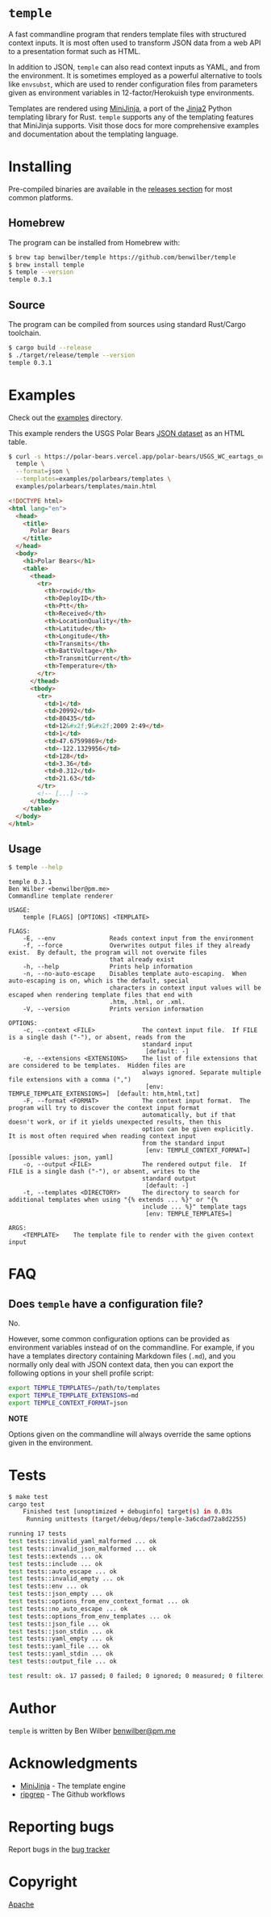 # `temple`

A fast commandline program that renders template files with structured context inputs.  It is most often used to transform JSON data from a web API to a presentation format such as HTML.

In addition to JSON, `temple` can also read context inputs as YAML, and from the environment.  It is sometimes employed as a powerful alternative to tools like `envsubst`, which are used to render configuration files from parameters given as environment variables in 12-factor/Herokuish type environments.

Templates are rendered using [MiniJinja](https://github.com/mitsuhiko/minijinja), a port of the [Jinja2](https://jinja2docs.readthedocs.io/en/stable/) Python templating library for Rust.  `temple` supports any of the templating features that MiniJinja supports.  Visit those docs for more comprehensive examples and documentation about the templating language.

# Installing

Pre-compiled binaries are available in the [releases section](https://github.com/benwilber/temple/releases) for most common platforms.

## Homebrew
The program can be installed from Homebrew with:

```sh
$ brew tap benwilber/temple https://github.com/benwilber/temple
$ brew install temple
$ temple --version
temple 0.3.1
```

## Source
The program can be compiled from sources using standard Rust/Cargo toolchain.

```sh
$ cargo build --release
$ ./target/release/temple --version
temple 0.3.1
```

# Examples

Check out the [examples](examples) directory.

This example renders the USGS Polar Bears [JSON dataset](https://polar-bears.vercel.app/polar-bears/USGS_WC_eartags_output_files_2009-2011-Status) as an HTML table.

```sh
$ curl -s https://polar-bears.vercel.app/polar-bears/USGS_WC_eartags_output_files_2009-2011-Status.json | \
  temple \
  --format=json \
  --templates=examples/polarbears/templates \
  examples/polarbears/templates/main.html
```

```html
<!DOCTYPE html>
<html lang="en">
  <head>
    <title>
      Polar Bears
    </title>
  </head>
  <body>    
    <h1>Polar Bears</h1>
    <table>
      <thead>
        <tr>
          <th>rowid</th>
          <th>DeployID</th>
          <th>Ptt</th>
          <th>Received</th>
          <th>LocationQuality</th>
          <th>Latitude</th>
          <th>Longitude</th>
          <th>Transmits</th>
          <th>BattVoltage</th>
          <th>TransmitCurrent</th>
          <th>Temperature</th>
        </tr>
      </thead>
      <tbody>
        <tr>
          <td>1</td>
          <td>20992</td>
          <td>80435</td>
          <td>12&#x2f;9&#x2f;2009 2:49</td>
          <td>1</td>
          <td>47.67599869</td>
          <td>-122.1329956</td>
          <td>128</td>
          <td>3.36</td>
          <td>0.312</td>
          <td>21.63</td>
        </tr>
        <!-- [...] -->
      </tbody>
    </table>
  </body>
</html>
```

## Usage

```sh
$ temple --help
```

```
temple 0.3.1
Ben Wilber <benwilber@pm.me>
Commandline template renderer

USAGE:
    temple [FLAGS] [OPTIONS] <TEMPLATE>

FLAGS:
    -E, --env               Reads context input from the environment
    -f, --force             Overwrites output files if they already exist.  By default, the program will not overwite files
                            that already exist
    -h, --help              Prints help information
    -n, --no-auto-escape    Disables template auto-escaping.  When auto-escaping is on, which is the default, special
                            characters in context input values will be escaped when rendering template files that end with
                            .htm, .html, or .xml.
    -V, --version           Prints version information

OPTIONS:
    -c, --context <FILE>             The context input file.  If FILE is a single dash ("-"), or absent, reads from the
                                     standard input
                                      [default: -]
    -e, --extensions <EXTENSIONS>    The list of file extensions that are considered to be templates.  Hidden files are
                                     always ignored. Separate multiple file extensions with a comma (",")
                                      [env: TEMPLE_TEMPLATE_EXTENSIONS=]  [default: htm,html,txt]
    -F, --format <FORMAT>            The context input format.  The program will try to discover the context input format
                                     automatically, but if that doesn't work, or if it yields unexpected results, then this
                                     option can be given explicitly.  It is most often required when reading context input
                                     from the standard input
                                      [env: TEMPLE_CONTEXT_FORMAT=]  [possible values: json, yaml]
    -o, --output <FILE>              The rendered output file.  If FILE is a single dash ("-"), or absent, writes to the
                                     standard output
                                      [default: -]
    -t, --templates <DIRECTORY>      The directory to search for additional templates when using "{% extends ... %}" or "{%
                                     include ... %}" template tags
                                      [env: TEMPLE_TEMPLATES=]

ARGS:
    <TEMPLATE>    The template file to render with the given context input
```

# FAQ

## Does `temple` have a configuration file?

No.

However, some common configuration options can be provided as environment variables instead of on the commandline.  For example, if you have a templates directory containing Markdown files (`.md`), and you normally only deal with JSON context data, then you can export the following options in your shell profile script:

```sh
export TEMPLE_TEMPLATES=/path/to/templates
export TEMPLE_TEMPLATE_EXTENSIONS=md
export TEMPLE_CONTEXT_FORMAT=json
```

**NOTE**

Options given on the commandline will always override the same options given in the environment.

# Tests
```sh
$ make test
cargo test
    Finished test [unoptimized + debuginfo] target(s) in 0.03s
     Running unittests (target/debug/deps/temple-3a6cdad72a8d2255)

running 17 tests
test tests::invalid_yaml_malformed ... ok
test tests::invalid_json_malformed ... ok
test tests::extends ... ok
test tests::include ... ok
test tests::auto_escape ... ok
test tests::invalid_empty ... ok
test tests::env ... ok
test tests::json_empty ... ok
test tests::options_from_env_context_format ... ok
test tests::no_auto_escape ... ok
test tests::options_from_env_templates ... ok
test tests::json_file ... ok
test tests::json_stdin ... ok
test tests::yaml_empty ... ok
test tests::yaml_file ... ok
test tests::yaml_stdin ... ok
test tests::output_file ... ok

test result: ok. 17 passed; 0 failed; 0 ignored; 0 measured; 0 filtered out; finished in 0.05s
```

# Author

`temple` is written by Ben Wilber <benwilber@pm.me>

# Acknowledgments

* [MiniJinja](https://github.com/mitsuhiko/minijinja) - The template engine
* [ripgrep](https://github.com/BurntSushi/ripgrep) - The Github workflows

# Reporting bugs
Report bugs in the [bug tracker](https://github.com/benwilber/temple/issues)

# Copyright
[Apache](LICENSE)
